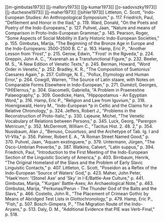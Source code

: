[[m-gimbutas1973]]
[[j-mallory1973]]
[[g-kumar1973]]
[[o-sadovszky1973]]
[[j-duchesne1973]]
[[j-maher1973]]
[[sihler1973]]
Littleton, C. Scott, "Indo-European Studies: An Anthropological Symposium," p. 117.
Friedrich, Paul, "Defilement and Honor in the Iliad," p. 119.
Ward, Donald, "On the Poets and Poetry of the Indo-Europeans," p. 127.
Puhvel, Jaan, "Nature and means of Comparison in Proto-Indo-European Grammar," p. 145.
Pearson, Roger, "Some Aspects of Social Mobility in Early Historic Indo-European Societies," p. 155.
Gimbutas, Marija, "The Beginning of the Bronze Age in Europe and the Indo-Europeans: 3500-2500 B. C." p. 163.
Hamp, Eric P., "Another Lesson from 'Frost'," p. 215.
Gerow, Edwin, "'Frost' in the Rgveda," p. 224.
Greppin, John A. C., "Xvarenah as a Transfunctional Figure," p. 232.
Beeler, M. S., "A New Edition of Venetic Texts," p. 245.
Berman, Howard, "Word Order in Venetic," p. 252.
Bradley, K. R., "The Composition of Suetonius' Caesares Again," p. 257.
Collinge, N. E., "Pollux, Etymology and Human Error," p. 264.
Cowgill, Warren, "The Source of Latin staare, with Notes on Comparable Forms Elsewhere in Indo-European," p. 271.
Dumézil, Georges, "(H)Elernus," p. 304.
Giacomelli, Gabriella, "A Problem in Praenestine Palaeography," p. 309.
Goedicke, Hans, "Hippopotamus - An Egyptian Word," p. 316.
Hamp, Eric P., "Religion and Law from Iguvium," p. 318.
Hoenigswald, Henry M., "Indo-European *p in Celtic and the Claims for a Relative Chronology," p. 324.
Jeffers, Robert J., "Problems in the Reconstruction of Proto-Italic," p. 330.
Lejeune, Michel, "The Venetic Vocabulary of Relations between Persons," p. 345.
Luck, Georg, "Parergon Metricum," p. 352.
McDermott, William C., "Tacitus Hist. 2. 48. 2," p. 354.
Nussbaum, Alan J., "Benuso, Couortuso, and the Archetype of Tab. Ig. I and VI-VIIa," p. 356.
Palmer, Robert E. A., "A Roman Street Named Good," p. 370.
Puhvel, Jaan, "Aquam exstinguere," p. 379.
Untermann, Jürgen, "The Osco-Umbrian Preverbs," p. 387.
Watkins, Calvert, "Latin suppus," p. 394.
Friedrich, Paul, "Introduction to the First Meeting of the Indo-European Section of the Linguistic Society of America," p. 403.
Birnbaum, Henrik, "The Original Homeland of the Slavs and the Problem of Early Slavic Linguistic Contacts," p. 407.
Littleton, C. Scott, "Poseidon as a Reflex of the Indo-European 'Source of Waters' God," p. 423.
Maher, John Peter, "Haek'mon: '(Stone) Axe' and 'Sky' in I-E/Battle-Axe Culture," p. 441.
Gimbutas, Marija, "'Kurgan' Battle-Axes; An Archaeological Note," p. 463.
Gimbutas, Marija, "Perkunas/Perun - The Thunder God of the Balts and the Slavs," p. 466.
Costello, John R., "The Placement of Crimean Gothic by Means of Abridged Test Lists in Glottochronology," p. 479.
Hamp, Eric P., "Fish," p. 507.
Bosch-Gimpera, P., "The Migration Route of the Indo-Aryans," p. 513.
Daly, D. M., "Additional Evidence that PIE was Verb-Final," p. 518.